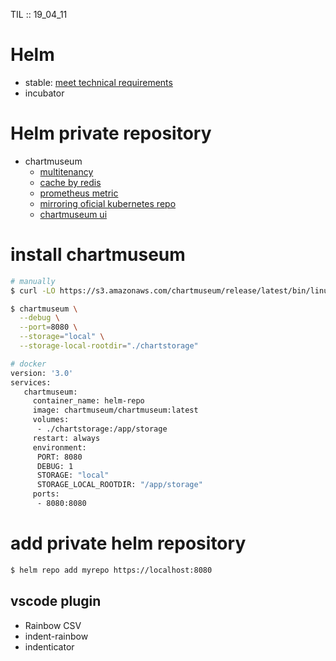 TIL :: 19_04_11

# Helm
- stable: [meet technical requirements](https://github.com/helm/charts/blob/master/CONTRIBUTING.md#technical-requirements)
- incubator

# Helm private repository
- chartmuseum
  - [multitenancy](https://chartmuseum.com/docs/#multitenancy)
  - [cache by redis](https://chartmuseum.com/docs/#cache)
  - [prometheus metric](https://chartmuseum.com/docs/#prometheus-metrics)
  - [mirroring oficial kubernetes repo](https://chartmuseum.com/docs/#mirroring-the-official-kubernetes-repositories)
  - [chartmuseum ui](https://github.com/chartmuseum/ui)

# install chartmuseum
```sh
# manually
$ curl -LO https://s3.amazonaws.com/chartmuseum/release/latest/bin/linux/amd64/chartmuseum

$ chartmuseum \
  --debug \
  --port=8080 \
  --storage="local" \
  --storage-local-rootdir="./chartstorage"

# docker
version: '3.0'
services:
   chartmuseum:
     container_name: helm-repo
     image: chartmuseum/chartmuseum:latest
     volumes:
      - ./chartstorage:/app/storage
     restart: always
     environment:
      PORT: 8080
      DEBUG: 1
      STORAGE: "local"
      STORAGE_LOCAL_ROOTDIR: "/app/storage"
     ports:
      - 8080:8080
```

# add private helm repository
```sh
$ helm repo add myrepo https://localhost:8080
```


## vscode plugin
- Rainbow CSV
- indent-rainbow
- indenticator